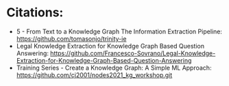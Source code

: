 # Citations:
* 5 - From Text to a Knowledge Graph The Information Extraction Pipeline: https://github.com/tomasonjo/trinity-ie
* Legal Knowledge Extraction for Knowledge Graph Based Question Answering: https://github.com/Francesco-Sovrano/Legal-Knowledge-Extraction-for-Knowledge-Graph-Based-Question-Answering
* Training Series - Create a Knowledge Graph: A Simple ML Approach: https://github.com/cj2001/nodes2021_kg_workshop.git